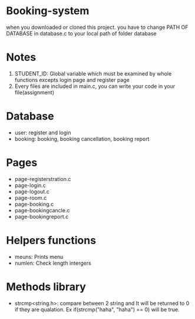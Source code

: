 # Booking-system
when you downloaded or cloned this project. you have to change PATH OF DATABASE in database.c to your local path of folder database

# Notes
1. STUDENT_ID: Global variable which must be examined by whole functions excepts login page and register page
2. Every files are included in main.c, you can write your code in your file(assignment)

# Database
- user: register and login
- booking: booking, booking cancellation, booking report

# Pages
- page-registerstration.c
- page-login.c
- page-logout.c
- page-room.c
- page-booking.c
- page-bookingcancle.c
- page-bookingreport.c

# Helpers functions
- meuns: Prints menu
- numlen: Check length intergers

# Methods library
- strcmp<string.h>: compare between 2 string and It will be returned to 0 if they are qualation. Ex if(strcmp("haha", "haha") == 0) will be true.
